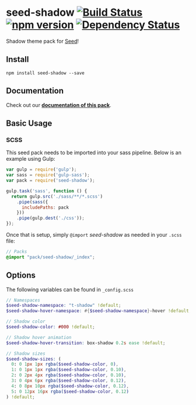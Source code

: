 # seed-shadow [![Build Status](https://travis-ci.org/helpscout/seed-shadow.svg?branch=master)](https://travis-ci.org/helpscout/seed-shadow) [![npm version](https://badge.fury.io/js/seed-shadow.svg)](https://badge.fury.io/js/seed-shadow) [![Dependency Status](https://david-dm.org/helpscout/seed-shadow.svg)](https://david-dm.org/helpscout/seed-shadow)

Shadow theme pack for [Seed](https://github.com/helpscout/seed)!

## Install
```
npm install seed-shadow --save
```


## Documentation

Check out our **[documentation of this pack](http://developer.helpscout.net/seed/packs/seed-shadow/)**.


## Basic Usage

### SCSS
This seed pack needs to be imported into your sass pipeline. Below is an example using Gulp:


```javascript
var gulp = require('gulp');
var sass = require('gulp-sass');
var pack = require('seed-shadow');

gulp.task('sass', function () {
  return gulp.src('./sass/**/*.scss')
    .pipe(sass({
      includePaths: pack
    }))
    .pipe(gulp.dest('./css'));
});
```

Once that is setup, simply `@import` *seed-shadow* as needed in your `.scss` file:

```scss
// Packs
@import "pack/seed-shadow/_index";
```

## Options

The following variables can be found in `_config.scss`

```scss
// Namespaces
$seed-shadow-namespace: "t-shadow" !default;
$seed-shadow-hover-namespace: #{$seed-shadow-namespace}-hover !default;

// Shadow color
$seed-shadow-color: #000 !default;

// Shadow hover animation
$seed-shadow-hover-transition: box-shadow 0.2s ease !default;

// Shadow sizes
$seed-shadow-sizes: (
  0: 0 1px 1px rgba($seed-shadow-color, 0),
  1: 0 1px 1px rgba($seed-shadow-color, 0.10),
  2: 0 2px 4px rgba($seed-shadow-color, 0.10),
  3: 0 4px 6px rgba($seed-shadow-color, 0.12),
  4: 0 8px 10px rgba($seed-shadow-color, 0.12),
  5: 0 12px 16px rgba($seed-shadow-color, 0.12)
) !default;
```
